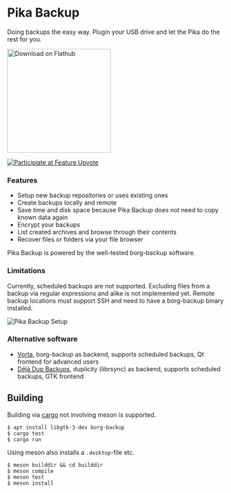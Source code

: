# Pika Backup

Doing backups the easy way. Plugin your USB drive and let the Pika do the rest for you.

[<img width='240' alt='Download on Flathub' src='https://flathub.org/assets/badges/flathub-badge-en.png' />](https://flathub.org/apps/details/org.gnome.World.PikaBackup)

[![Participiate at Feature Upvote](https://img.shields.io/badge/Feature%20Upvote-participate-blue?style=for-the-badge)](https://pika-backup.featureupvote.com/)

### Features

<ul>
      <li>Setup new backup repositories or uses existing ones</li>
      <li>Create backups locally and remote</li>
      <li>Save time and disk space because Pika Backup does not need to copy known data again</li>
      <li>Encrypt your backups</li>
      <li>List created archives and browse through their contents</li>
      <li>Recover files or folders via your file browser</li>
    </ul>

Pika Backup is powered by the well-tested borg-backup software.

### Limitations
  
Currently, scheduled backups are not supported. Excluding files from a backup via regular expressions and alike is not implemented yet. Remote backup locations must support SSH and need to have a borg-backup binary installed.

![Pika Backup Setup](/uploads/596347a2e99be37c3f8a035b75cea8ea/pika-pile-1.png)

### Alternative software

- [Vorta](https://flathub.org/apps/details/com.borgbase.Vorta), borg-backup as backend, supports scheduled backups, Qt frontend for advanced users
- [Déjà Dup Backups](https://flathub.org/apps/details/org.gnome.DejaDup), duplicity (librsync) as backend, supports scheduled backups, GTK frontend

## Building

Building via [cargo](https://rustup.rs/) not involving meson is supported.

```
$ apt install libgtk-3-dev borg-backup
$ cargo test
$ cargo run
```

Using meson also installs a `.desktop`-file etc.

```
$ meson builddir && cd builddir
$ meson compile
$ meson test
$ meson install
```
